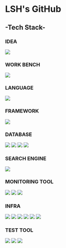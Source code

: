 # LSH's GitHub

## -Tech Stack-

### IDEA
<img src="https://img.shields.io/badge/IntelliJ IDEA-000000?style=flat&logo=intellijidea&logoColor=white" />

### WORK BENCH
<img src="https://img.shields.io/badge/DataGrip-000000?style=flat&logo=datagrip&logoColor=white" />

### LANGUAGE
<img src="https://img.shields.io/badge/JAVA-437291?style=flat&logo=openjdk&logoColor=white" />

### FRAMEWORK
<img src="https://img.shields.io/badge/Spring Boot-6DB33F?style=flat&logo=springboot&logoColor=white" />

### DATABASE
<img src="https://img.shields.io/badge/MySQL-4479A1?style=flat&logo=mysql&logoColor=white" /> <img src="https://img.shields.io/badge/MariaDB-003545?style=flat&logo=mariadb&logoColor=white" /> <img src="https://img.shields.io/badge/SQLite-003B57?style=flat&logo=sqlite&logoColor=white" /> <img src="https://img.shields.io/badge/Redis-DC382D?style=flat&logo=redis&logoColor=white" />

### SEARCH ENGINE
<img src="https://img.shields.io/badge/Elasticsearch-005571?style=flat&logo=elasticsearch&logoColor=white" />

### MONITORING TOOL
<img src="https://img.shields.io/badge/Kibana-005571?style=flat&logo=kibana&logoColor=white" /> <img src="https://img.shields.io/badge/Prometheus-E6522C?style=flat&logo=prometheus&logoColor=white" /> <img src="https://img.shields.io/badge/Grafana-F46800?style=flat&logo=grafana&logoColor=white" />

### INFRA
<img src="https://img.shields.io/badge/Amazon EC2-FF9900?style=flat&logo=amazonec2&logoColor=white" /> <img src="https://img.shields.io/badge/Docker-2496ED?style=flat&logo=docker&logoColor=white" /> <img src="https://img.shields.io/badge/Amazon RDS-527FFF?style=flat&logo=amazonrds&logoColor=white" /> <img src="https://img.shields.io/badge/Amazon S3-569A31?style=flat&logo=amazons3&logoColor=white" /> <img src="https://img.shields.io/badge/Jenkins-D24939?style=flat&logo=jenkins&logoColor=white" /> <img src="https://img.shields.io/badge/NGINX-009639?style=flat&logo=nginx&logoColor=white" />

### TEST TOOL
<img src="https://img.shields.io/badge/Swagger-85EA2D?style=flat&logo=swagger&logoColor=white" /> <img src="https://img.shields.io/badge/JUnit5-25A162?style=flat&logo=junit5&logoColor=white" /> <img src="https://img.shields.io/badge/Postman-FF6C37?style=flat&logo=postman&logoColor=white" />
